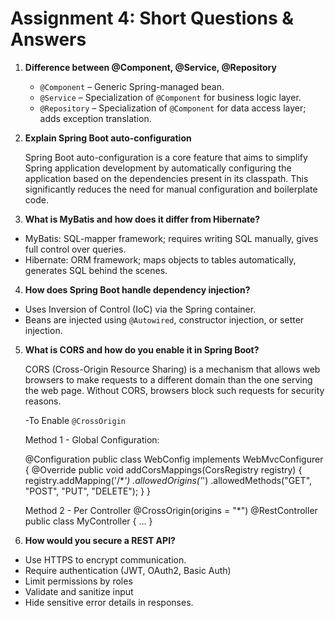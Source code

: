 # Assignment 4: Short Questions & Answers

1. **Difference between @Component, @Service, @Repository**

   - `@Component` – Generic Spring-managed bean.
   - `@Service` – Specialization of `@Component` for business logic layer.
   - `@Repository` – Specialization of `@Component` for data access layer; adds exception translation.

2. **Explain Spring Boot auto-configuration**

   Spring Boot auto-configuration is a core feature that aims to simplify Spring application development by automatically configuring the application based on the dependencies present in its classpath. This significantly reduces the need for manual configuration and boilerplate code.

3. **What is MyBatis and how does it differ from Hibernate?**

- MyBatis: SQL-mapper framework; requires writing SQL manually, gives full control over queries.
- Hibernate: ORM framework; maps objects to tables automatically, generates SQL behind the scenes.

4. **How does Spring Boot handle dependency injection?**

- Uses Inversion of Control (IoC) via the Spring container.
- Beans are injected using `@Autowired`, constructor injection, or setter injection.

5. **What is CORS and how do you enable it in Spring Boot?**

   CORS (Cross-Origin Resource Sharing) is a mechanism that allows web browsers to make requests to a different domain than the one serving the web page. Without CORS, browsers block such requests for security reasons.

   -To Enable `@CrossOrigin`

   Method 1 - Global Configuration:

   @Configuration
   public class WebConfig implements WebMvcConfigurer {
   @Override
   public void addCorsMappings(CorsRegistry registry) {
   registry.addMapping('/\*_')
   .allowedOrigins('_')
   .allowedMethods("GET", "POST", "PUT", "DELETE");
   }
   }

   Method 2 - Per Controller
   @CrossOrigin(origins = "\*")
   @RestController
   public class MyController { ... }

6. **How would you secure a REST API?**

- Use HTTPS to encrypt communication.
- Require authentication (JWT, OAuth2, Basic Auth)
- Limit permissions by roles
- Validate and sanitize input
- Hide sensitive error details in responses.

